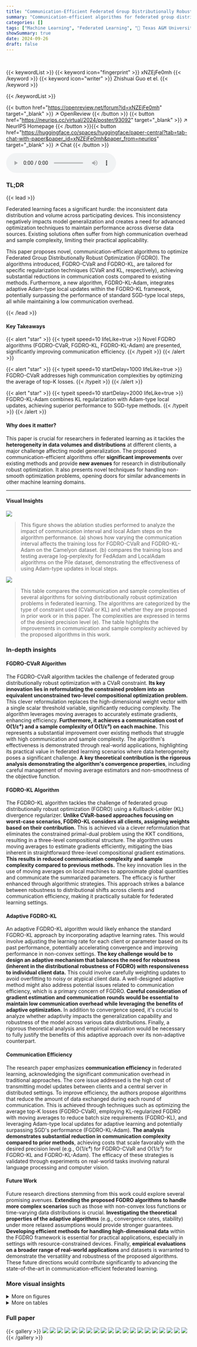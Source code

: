 ```yaml
---
title: "Communication-Efficient Federated Group Distributionally Robust Optimization"
summary: "Communication-efficient algorithms for federated group distributionally robust optimization (FGDRO) are introduced, achieving lower communication complexity and superior performance on real-world task..."
categories: []
tags: ["Machine Learning", "Federated Learning", "🏢 Texas A&M University",]
showSummary: true
date: 2024-09-26
draft: false
---
```


<br>

{{< keywordList >}}
{{< keyword icon="fingerprint" >}} xNZEjFe0mh {{< /keyword >}}
{{< keyword icon="writer" >}} Zhishuai Guo et el. {{< /keyword >}}
 
{{< /keywordList >}}

{{< button href="https://openreview.net/forum?id=xNZEjFe0mh" target="_blank" >}}
↗ OpenReview
{{< /button >}}
{{< button href="https://neurips.cc/virtual/2024/poster/93092" target="_blank" >}}
↗ NeurIPS Homepage
{{< /button >}}{{< button href="https://huggingface.co/spaces/huggingface/paper-central?tab=tab-chat-with-paper&paper_id=xNZEjFe0mh&paper_from=neurips" target="_blank" >}}
↗ Chat
{{< /button >}}



<audio controls>
    <source src="https://ai-paper-reviewer.com/xNZEjFe0mh/podcast.wav" type="audio/wav">
    Your browser does not support the audio element.
</audio>


### TL;DR


{{< lead >}}

Federated learning faces a significant hurdle: the inconsistent data distribution and volume across participating devices.  This inconsistency negatively impacts model generalization and creates a need for advanced optimization techniques to maintain performance across diverse data sources. Existing solutions often suffer from high communication overhead and sample complexity, limiting their practical applicability. 

This paper proposes novel, communication-efficient algorithms to optimize Federated Group Distributionally Robust Optimization (FGDRO).  The algorithms introduced, FGDRO-CVaR and FGDRO-KL, are tailored for specific regularization techniques (CVaR and KL, respectively), achieving substantial reductions in communication costs compared to existing methods.  Furthermore, a new algorithm, FGDRO-KL-Adam, integrates adaptive Adam-type local updates within the FGDRO-KL framework, potentially surpassing the performance of standard SGD-type local steps, all while maintaining a low communication overhead.

{{< /lead >}}


#### Key Takeaways

{{< alert "star" >}}
{{< typeit speed=10 lifeLike=true >}} Novel FGDRO algorithms (FGDRO-CVaR, FGDRO-KL, FGDRO-KL-Adam) are presented, significantly improving communication efficiency. {{< /typeit >}}
{{< /alert >}}

{{< alert "star" >}}
{{< typeit speed=10 startDelay=1000 lifeLike=true >}} FGDRO-CVaR addresses high communication complexities by optimizing the average of top-K losses. {{< /typeit >}}
{{< /alert >}}

{{< alert "star" >}}
{{< typeit speed=10 startDelay=2000 lifeLike=true >}} FGDRO-KL-Adam combines KL regularization with Adam-type local updates, achieving superior performance to SGD-type methods. {{< /typeit >}}
{{< /alert >}}

#### Why does it matter?
This paper is crucial for researchers in federated learning as it tackles the **heterogeneity in data volumes and distributions** at different clients, a major challenge affecting model generalization.  The proposed communication-efficient algorithms offer **significant improvements** over existing methods and provide **new avenues** for research in distributionally robust optimization. It also presents novel techniques for handling non-smooth optimization problems, opening doors for similar advancements in other machine learning domains.

------
#### Visual Insights



![](https://ai-paper-reviewer.com/xNZEjFe0mh/figures_9_1.jpg)

> This figure shows the ablation studies performed to analyze the impact of communication interval and local Adam steps on the algorithm performance. (a) shows how varying the communication interval affects the training loss for FGDRO-CVaR and FGDRO-KL-Adam on the Camelyon dataset. (b) compares the training loss and testing average log-perplexity for FedAdam and LocalAdam algorithms on the Pile dataset, demonstrating the effectiveness of using Adam-type updates in local steps.





![](https://ai-paper-reviewer.com/xNZEjFe0mh/tables_1_1.jpg)

> This table compares the communication and sample complexities of several algorithms for solving distributionally robust optimization problems in federated learning.  The algorithms are categorized by the type of constraint used (CVaR or KL) and whether they are proposed in prior work or in this paper. The complexities are expressed in terms of the desired precision level (e). The table highlights the improvements in communication and sample complexity achieved by the proposed algorithms in this work.





### In-depth insights


#### FGDRO-CVaR Algorithm
The FGDRO-CVaR algorithm tackles the challenge of federated group distributionally robust optimization with a CVaR constraint.  **Its key innovation lies in reformulating the constrained problem into an equivalent unconstrained two-level compositional optimization problem.** This clever reformulation replaces the high-dimensional weight vector with a single scalar threshold variable, significantly reducing complexity. The algorithm leverages moving averages to accurately estimate gradients, enhancing efficiency.  **Furthermore, it achieves a communication cost of O(1/ε⁴) and a sample complexity of O(1/ε⁸) on each machine.**  This represents a substantial improvement over existing methods that struggle with high communication and sample complexity.  The algorithm's effectiveness is demonstrated through real-world applications, highlighting its practical value in federated learning scenarios where data heterogeneity poses a significant challenge.  **A key theoretical contribution is the rigorous analysis demonstrating the algorithm's convergence properties**, including careful management of moving average estimators and non-smoothness of the objective function.

#### FGDRO-KL Algorithm
The FGDRO-KL algorithm tackles the challenge of federated group distributionally robust optimization (FGDRO) using a Kullback-Leibler (KL) divergence regularizer.  **Unlike CVaR-based approaches focusing on worst-case scenarios, FGDRO-KL considers all clients, assigning weights based on their contribution.** This is achieved via a clever reformulation that eliminates the constrained primal-dual problem using the KKT conditions, resulting in a three-level compositional structure.  The algorithm uses moving averages to estimate gradients efficiently, mitigating the bias inherent in straightforward three-level compositional gradient estimations.  **This results in reduced communication complexity and sample complexity compared to previous methods.**  The key innovation lies in the use of moving averages on local machines to approximate global quantities and communicate the summarized parameters. The efficacy is further enhanced through algorithmic strategies. This approach strikes a balance between robustness to distributional shifts across clients and communication efficiency, making it practically suitable for federated learning settings. 

#### Adaptive FGDRO-KL
An adaptive FGDRO-KL algorithm would likely enhance the standard FGDRO-KL approach by incorporating adaptive learning rates.  This would involve adjusting the learning rate for each client or parameter based on its past performance, potentially accelerating convergence and improving performance in non-convex settings.  **The key challenge would be to design an adaptive mechanism that balances the need for robustness (inherent in the distributional robustness of FGDRO) with responsiveness to individual client data.**  This could involve carefully weighting updates to avoid overfitting to noisy or atypical client data.  A well-designed adaptive method might also address potential issues related to communication efficiency, which is a primary concern of FGDRO.  **Careful consideration of gradient estimation and communication rounds would be essential to maintain low communication overhead while leveraging the benefits of adaptive optimization.**  In addition to convergence speed, it's crucial to analyze whether adaptivity impacts the generalization capability and robustness of the model across various data distributions.  Finally, a rigorous theoretical analysis and empirical evaluation would be necessary to fully justify the benefits of this adaptive approach over its non-adaptive counterpart.

#### Communication Efficiency
The research paper emphasizes **communication efficiency** in federated learning, acknowledging the significant communication overhead in traditional approaches.  The core issue addressed is the high cost of transmitting model updates between clients and a central server in distributed settings. To improve efficiency, the authors propose algorithms that reduce the amount of data exchanged during each round of communication. This is achieved through techniques such as optimizing the average top-K losses (FGDRO-CVaR), employing KL-regularized FGDRO with moving averages to reduce batch size requirements (FGDRO-KL), and leveraging Adam-type local updates for adaptive learning and potentially surpassing SGD's performance (FGDRO-KL-Adam).  **The analysis demonstrates substantial reduction in communication complexity compared to prior methods**, achieving costs that scale favorably with the desired precision level (e.g., O(1/ε⁴) for FGDRO-CVaR and O(1/ε³) for FGDRO-KL and FGDRO-KL-Adam). The efficacy of these strategies is validated through experiments on real-world tasks involving natural language processing and computer vision.

#### Future Work
Future research directions stemming from this work could explore several promising avenues. **Extending the proposed FGDRO algorithms to handle more complex scenarios** such as those with non-convex loss functions or time-varying data distributions is crucial.  **Investigating the theoretical properties of the adaptive algorithms** (e.g., convergence rates, stability) under more relaxed assumptions would provide stronger guarantees.  **Developing efficient methods for handling high-dimensional data** within the FGDRO framework is essential for practical applications, especially in settings with resource-constrained devices. Finally, **empirical evaluations on a broader range of real-world applications** and datasets is warranted to demonstrate the versatility and robustness of the proposed algorithms.  These future directions would contribute significantly to advancing the state-of-the-art in communication-efficient federated learning.


### More visual insights

<details>
<summary>More on figures
</summary>


![](https://ai-paper-reviewer.com/xNZEjFe0mh/figures_29_1.jpg)

> This figure consists of two subfigures. Subfigure (a) shows the impact of varying the communication interval (I) on the performance of FGDRO-CVaR and FGDRO-KL-Adam algorithms on the Camelyon dataset. It demonstrates the robustness of both algorithms to less frequent communication. Subfigure (b) compares the performance of LocalAdam (using Adam-type updates in local steps) against FedAdam (using Adam updates in global steps and SGD in local steps) on the Pile dataset.  This highlights the improvement gained by using adaptive steps locally.


![](https://ai-paper-reviewer.com/xNZEjFe0mh/figures_30_1.jpg)

> This figure consists of two subfigures. Subfigure (a) shows the effect of varying the communication interval (I) on the performance of FGDRO-CVaR and FGDRO-KL-Adam algorithms on the Camelyon dataset. It demonstrates that both algorithms are robust to infrequent communication. Subfigure (b) compares the performance of LocalAdam (an algorithm using Adam updates in local steps) and FedAdam (using Adam updates only in global steps) on the Pile dataset. It shows that LocalAdam outperforms FedAdam, highlighting the benefit of incorporating local Adam updates.


</details>




<details>
<summary>More on tables
</summary>


![](https://ai-paper-reviewer.com/xNZEjFe0mh/tables_8_1.jpg)
> This table compares the communication cost and sample complexity of different algorithms for achieving an e-stationary point in federated learning.  It contrasts the performance of existing methods (DRFA, DR-DSGD, NDP-SONT) with the proposed algorithms (FGDRO with CVaR constraint and FGDRO with KL regularization). The table shows that the proposed algorithms achieve significantly lower communication and sample complexity compared to the existing ones.

![](https://ai-paper-reviewer.com/xNZEjFe0mh/tables_8_2.jpg)
> This table compares the communication cost and sample complexity of different algorithms in achieving an e-stationary point (a point where the magnitude of the gradient is less than epsilon). It shows that the proposed algorithms (FGDRO-CVaR and FGDRO-KL) significantly reduce both communication and sample complexity compared to existing methods like DRFA and DR-DSGD. The table also includes the naive deployment of the SONT algorithm as a benchmark for comparison.

![](https://ai-paper-reviewer.com/xNZEjFe0mh/tables_29_1.jpg)
> This table compares the communication cost and sample complexity of different algorithms in achieving an e-stationary point in federated learning. It contrasts the complexity of existing methods (DRFA, DR-DSGD, NDP-SONT) with the proposed algorithms (FGDRO with CVaR constraint and FGDRO with KL regularization).  The table highlights the significant reduction in communication and sample complexity achieved by the proposed algorithms.

![](https://ai-paper-reviewer.com/xNZEjFe0mh/tables_29_2.jpg)
> This table compares the communication cost and sample complexity of different algorithms for achieving an e-stationary point in federated learning.  It shows that the proposed algorithms (This Work) significantly reduce both communication and sample complexity compared to existing methods (DRFA [11], DR-DSGD [30], NDP-SONT [22]).  The table highlights the differences based on whether a CVaR constraint or a KL regularization is used. The sample complexity measures the amount of data needed by each machine, while communication complexity refers to the number of communications needed to converge to a solution.

![](https://ai-paper-reviewer.com/xNZEjFe0mh/tables_30_1.jpg)
> This table compares the communication cost and sample complexity of different algorithms for solving the Federated Group Distributionally Robust Optimization (FGDRO) problem. It shows the complexity of achieving an e-stationary point or near e-stationary point for various algorithms, including the proposed algorithms (FGDRO-CVaR and FGDRO-KL) and existing methods such as DRFA, DR-DSGD, and NDP-SONT.  The complexity is measured in terms of the order of communication rounds and number of samples required on each machine to reach the desired precision level (e).

![](https://ai-paper-reviewer.com/xNZEjFe0mh/tables_30_2.jpg)
> This table compares the communication cost and sample complexity of different algorithms for achieving an e-stationary point in federated learning.  It contrasts the performance of existing methods (DRFA, DR-DSGD, NDP-SONT) with the proposed algorithms (FGDRO with CVaR and KL regularizers). The table highlights the significant reduction in communication and sample complexity achieved by the proposed algorithms, showcasing their efficiency in federated group distributionally robust optimization.

![](https://ai-paper-reviewer.com/xNZEjFe0mh/tables_30_3.jpg)
> This table compares the communication cost and sample complexity of different algorithms for achieving an e-stationary point in federated learning. It contrasts the proposed methods (FGDRO-CVaR and FGDRO-KL) with existing state-of-the-art techniques, highlighting the significant reduction in communication and sample complexity achieved by the proposed algorithms. The table also shows the sample complexity on each machine, which is the number of samples required to achieve the desired precision level.

![](https://ai-paper-reviewer.com/xNZEjFe0mh/tables_30_4.jpg)
> This table compares the communication cost and sample complexity of various algorithms for solving the Federated Group Distributionally Robust Optimization (FGDRO) problem.  It shows the complexity for achieving an e-stationary point (or near e-stationary point) under different regularization methods (CVaR and KL) and existing methods (DRFA, DR-DSGD, NDP-SONT).  The table highlights the communication and sample complexity improvements of the proposed algorithms (FGDRO-CVaR and FGDRO-KL).

![](https://ai-paper-reviewer.com/xNZEjFe0mh/tables_31_1.jpg)
> This table compares the communication cost and sample complexity of different algorithms for achieving an e-stationary point or near e-stationary point in federated learning.  It shows the complexity for each machine to achieve a (sub)gradient norm less than epsilon squared.  The algorithms compared include DRFA [11], DR-DSGD [30], NDP-SONT [22], and the proposed algorithms FGDRO-CVaR and FGDRO-KL.  The table highlights the significant reduction in communication and sample complexity achieved by the proposed algorithms.

</details>




### Full paper

{{< gallery >}}
<img src="https://ai-paper-reviewer.com/xNZEjFe0mh/1.png" class="grid-w50 md:grid-w33 xl:grid-w25" />
<img src="https://ai-paper-reviewer.com/xNZEjFe0mh/2.png" class="grid-w50 md:grid-w33 xl:grid-w25" />
<img src="https://ai-paper-reviewer.com/xNZEjFe0mh/3.png" class="grid-w50 md:grid-w33 xl:grid-w25" />
<img src="https://ai-paper-reviewer.com/xNZEjFe0mh/4.png" class="grid-w50 md:grid-w33 xl:grid-w25" />
<img src="https://ai-paper-reviewer.com/xNZEjFe0mh/5.png" class="grid-w50 md:grid-w33 xl:grid-w25" />
<img src="https://ai-paper-reviewer.com/xNZEjFe0mh/6.png" class="grid-w50 md:grid-w33 xl:grid-w25" />
<img src="https://ai-paper-reviewer.com/xNZEjFe0mh/7.png" class="grid-w50 md:grid-w33 xl:grid-w25" />
<img src="https://ai-paper-reviewer.com/xNZEjFe0mh/8.png" class="grid-w50 md:grid-w33 xl:grid-w25" />
<img src="https://ai-paper-reviewer.com/xNZEjFe0mh/9.png" class="grid-w50 md:grid-w33 xl:grid-w25" />
<img src="https://ai-paper-reviewer.com/xNZEjFe0mh/10.png" class="grid-w50 md:grid-w33 xl:grid-w25" />
<img src="https://ai-paper-reviewer.com/xNZEjFe0mh/11.png" class="grid-w50 md:grid-w33 xl:grid-w25" />
<img src="https://ai-paper-reviewer.com/xNZEjFe0mh/12.png" class="grid-w50 md:grid-w33 xl:grid-w25" />
<img src="https://ai-paper-reviewer.com/xNZEjFe0mh/13.png" class="grid-w50 md:grid-w33 xl:grid-w25" />
<img src="https://ai-paper-reviewer.com/xNZEjFe0mh/14.png" class="grid-w50 md:grid-w33 xl:grid-w25" />
<img src="https://ai-paper-reviewer.com/xNZEjFe0mh/15.png" class="grid-w50 md:grid-w33 xl:grid-w25" />
<img src="https://ai-paper-reviewer.com/xNZEjFe0mh/16.png" class="grid-w50 md:grid-w33 xl:grid-w25" />
<img src="https://ai-paper-reviewer.com/xNZEjFe0mh/17.png" class="grid-w50 md:grid-w33 xl:grid-w25" />
<img src="https://ai-paper-reviewer.com/xNZEjFe0mh/18.png" class="grid-w50 md:grid-w33 xl:grid-w25" />
<img src="https://ai-paper-reviewer.com/xNZEjFe0mh/19.png" class="grid-w50 md:grid-w33 xl:grid-w25" />
<img src="https://ai-paper-reviewer.com/xNZEjFe0mh/20.png" class="grid-w50 md:grid-w33 xl:grid-w25" />
{{< /gallery >}}
